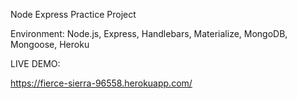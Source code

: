 Node Express Practice Project

Environment: Node.js, Express, Handlebars, Materialize, MongoDB, Mongoose, Heroku

LIVE DEMO:

https://fierce-sierra-96558.herokuapp.com/
